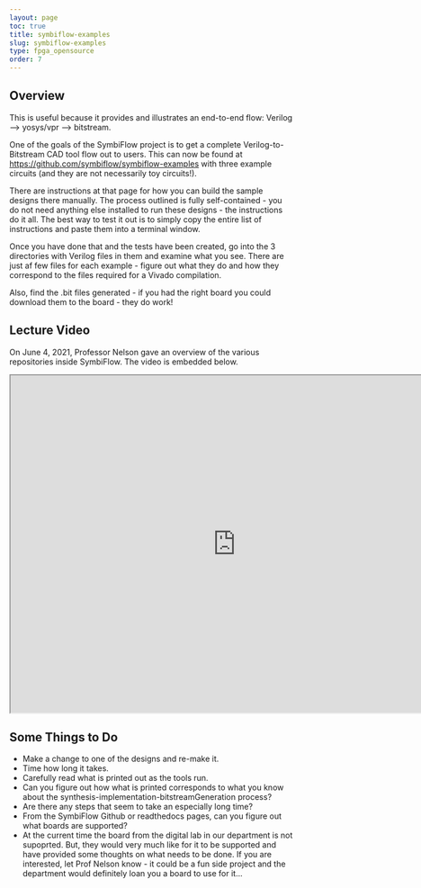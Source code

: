```yaml
---
layout: page
toc: true
title: symbiflow-examples
slug: symbiflow-examples
type: fpga_opensource
order: 7
---
```


## Overview

This is useful because it provides and illustrates an end-to-end flow: Verilog --> yosys/vpr --> bitstream.

One of the goals of the SymbiFlow project is to get a complete Verilog-to-Bitstream CAD tool flow out to users.  This can now be found at https://github.com/symbiflow/symbiflow-examples with three example circuits (and they are not necessarily toy circuits!).  

There are instructions at that page for how you can build the sample designs there manually.   The process outlined is fully self-contained - you do not need anything else installed to run these designs - the instructions do it all.  The best way to test it out is to simply copy the entire list of instructions and paste them into a terminal window.  

Once you have done that and the tests have been created, go into the 3 directories with Verilog files in them and examine what you see.  There are just af few files for each example - figure out what they do and how they correspond to the files required for a Vivado compilation.  

Also, find the .bit files generated - if you had the right board you could download them to the board - they do work!

## Lecture Video

On June 4, 2021, Professor Nelson gave an overview of the various repositories inside SymbiFlow. The video is embedded below. 

<iframe width="800" height="600" allow="fullscreen" 
src="https://www.youtube.com/embed/zNZND75nQ10"> 
</iframe>

## Some Things to Do
* Make a change to one of the designs and re-make it.  
* Time how long it takes.  
* Carefully read what is printed out as the tools run.  
* Can you figure out how what is printed corresponds to what you know about the synthesis-implementation-bitstreamGeneration process?  
* Are there any steps that seem to take an especially long time?
* From the SymbiFlow Github or readthedocs pages, can you figure out what boards are supported?  
* At the current time the board from the digital lab in our department is not supoprted.  But, they would very much like for it to be supported and have provided some thoughts on what needs to be done.  If you are interested, let Prof Nelson know - it could be a fun side project and the department would definitely loan you a board to use for it...


